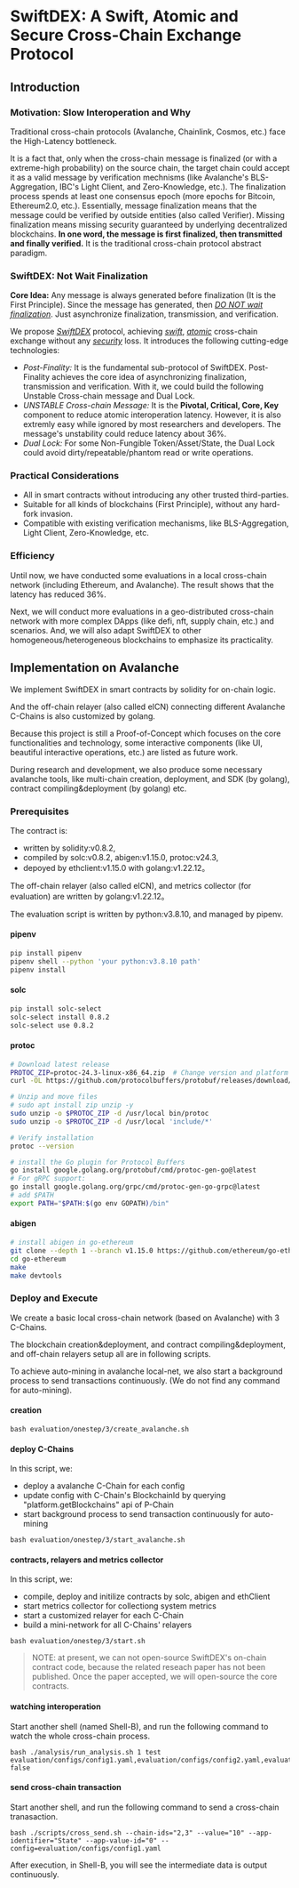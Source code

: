 # SwiftDEX: A Swift, Atomic and Secure Cross-Chain Exchange Protocol

<!-- 

Abstract: what is SwiftDEX, core technologies, and efficiency, features (especially reproducibility, practicality)

A figure (finally to do it)

 -->

## Introduction

<!-- <u>**Slow Interoperations:**</u> -->

### Motivation: Slow Interoperation and Why

Traditional cross-chain protocols (Avalanche, Chainlink, Cosmos, etc.) face the High-Latency bottleneck.

<!-- <u>**Why Slow:**</u> -->

<!-- ### Why Slow: -->

It is a fact that, only when the cross-chain message is finalized (or with a extreme-high probability) on the source chain, the target chain could accept it as a valid message by verification mechnisms (like Avalanche's BLS-Aggregation, IBC's Light Client, and Zero-Knowledge, etc.). The finalization process spends at least one consensus epoch (more epochs for Bitcoin, Ethereum2.0, etc.). Essentially, message finalization means that the message could be verified by outside entities (also called Verifier). Missing finalization means missing security guaranteed by underlying decentralized blockchains. **In one word, the message is first finalized, then transmitted and finally verified.** It is the traditional cross-chain protocol abstract paradigm.

<!-- <u>**Core Idea with One-Word:**</u> -->

### SwiftDEX: Not Wait Finalization

**Core Idea:** Any message is always generated before finalization (It is the First Principle). Since the message has generated, then <u>*DO NOT wait finalization*</u>. Just asynchronize finalization, transmission, and verification.

<!-- <u>**SwiftDEX:**</u> -->

We propose <u>*SwiftDEX*</u> protocol, achieving <u>*swift*</u>, <u>*atomic*</u> cross-chain exchange without any <u>*security*</u> loss. It introduces the following cutting-edge technologies:

- *Post-Finality:* It is the fundamental sub-protocol of SwiftDEX. Post-Finality achieves the core idea of asynchronizing finalization, transmission and verification. With it, we could build the following Unstable Cross-chain message and Dual Lock.
- *UNSTABLE Cross-chain Message:* It is the **Pivotal, Critical, Core, Key** component to reduce atomic interoperation latency. However, it is also extremly easy while ignored by most researchers and developers. The message's unstability could reduce latency about 36%.
- *Dual Lock:* For some Non-Fungible Token/Asset/State, the Dual Lock could avoid dirty/repeatable/phantom read or write operations.

<!-- 
**Challenges:**

- (*Secure*) How to guarantee message validity?
  - We propose the one-way protocol 
- (*Atomic*) How to keep atomicity?
  - SwiftDEX, pro 
-->

<!-- <u>**Practical Considerations:**</u> -->

### Practical Considerations

- All in smart contracts without introducing any other trusted third-parties.
- Suitable for all kinds of blockchains (First Principle), without any hard-fork invasion.
- Compatible with existing verification mechanisms, like BLS-Aggregation, Light Client, Zero-Knowledge, etc.
  
<!-- <u>**Efficiency:**</u> -->

### Efficiency

Until now, we have conducted some evaluations in a local cross-chain network (including Ethereum, and Avalanche). The result shows that the latency has reduced 36%.

Next, we will conduct more evaluations in a geo-distributed cross-chain network with more complex DApps (like defi, nft, supply chain, etc.) and scenarios. And, we will also adapt SwiftDEX to other homogeneous/heterogeneous blockchains to emphasize its practicality.

## Implementation on Avalanche

We implement SwiftDEX in smart contracts by solidity for on-chain logic.

And the off-chain relayer (also called eICN) connecting different Avalanche C-Chains is also customized by golang.

Because this project is still a Proof-of-Concept which focuses on the core functionalities and technology, some interactive components (like UI, beautiful interactive operations, etc.) are listed as future work.

During research and development, we also produce some necessary avalanche tools, like multi-chain creation, deployment, and SDK (by golang), contract compiling&deployment (by golang) etc.

### Prerequisites

The contract is:

- written by solidity:v0.8.2,
- compiled by solc:v0.8.2, abigen:v1.15.0, protoc:v24.3,
- depoyed by ethclient:v1.15.0 with golang:v1.22.12。

The off-chain relayer (also called eICN), and metrics collector (for evaluation) are written by golang:v1.22.12。

The evaluation script is written by python:v3.8.10, and managed by pipenv.

#### pipenv

```bash
pip install pipenv
pipenv shell --python 'your python:v3.8.10 path'
pipenv install
```

#### solc

```bash
pip install solc-select
solc-select install 0.8.2
solc-select use 0.8.2
```

#### protoc

```bash
# Download latest release
PROTOC_ZIP=protoc-24.3-linux-x86_64.zip  # Change version and platform accordingly
curl -OL https://github.com/protocolbuffers/protobuf/releases/download/v24.3/$PROTOC_ZIP

# Unzip and move files
# sudo apt install zip unzip -y
sudo unzip -o $PROTOC_ZIP -d /usr/local bin/protoc
sudo unzip -o $PROTOC_ZIP -d /usr/local 'include/*'

# Verify installation
protoc --version

# install the Go plugin for Protocol Buffers
go install google.golang.org/protobuf/cmd/protoc-gen-go@latest
# For gRPC support:
go install google.golang.org/grpc/cmd/protoc-gen-go-grpc@latest
# add $PATH
export PATH="$PATH:$(go env GOPATH)/bin"
```

#### abigen

```bash
# install abigen in go-ethereum
git clone --depth 1 --branch v1.15.0 https://github.com/ethereum/go-ethereum.git
cd go-ethereum
make
make devtools
```

### Deploy and Execute

We create a basic local cross-chain network (based on Avalanche) with 3 C-Chains.

The blockchain creation&deployment, and contract compiling&deployment, and off-chain relayers setup all are in following scripts.

To achieve auto-mining in avalanche local-net, we also start a background process to send transactions continuously. (We do not find any command for auto-mining).

#### creation

```shell
bash evaluation/onestep/3/create_avalanche.sh
```

#### deploy C-Chains

In this script, we:

- deploy a avalanche C-Chain for each config
- update config with C-Chain's BlockchainId by querying "platform.getBlockchains" api of P-Chain
- start background process to send transaction continuously for auto-mining

```shell
bash evaluation/onestep/3/start_avalanche.sh
```

#### contracts, relayers and metrics collector

In this script, we:

- compile, deploy and initilize contracts by solc, abigen and ethClient
- start metrics collector for collectiong system metrics
- start a customized relayer for each C-Chain
- build a mini-network for all C-Chains' relayers

```shell
bash evaluation/onestep/3/start.sh 
```

> NOTE: at present, we can not open-source SwiftDEX's on-chain contract code, because the related reseach paper has not been published. Once the paper accepted, we will open-source the core contracts.

#### watching interoperation

Start another shell (named Shell-B), and run the following command to watch the whole cross-chain process.

```shell
bash ./analysis/run_analysis.sh 1 test evaluation/configs/config1.yaml,evaluation/configs/config2.yaml,evaluation/configs/config3.yaml false 
```

#### send cross-chain transaction

Start another shell, and run the following command to send a cross-chain tranasaction.

```shell
bash ./scripts/cross_send.sh --chain-ids="2,3" --value="10" --app-identifier="State" --app-value-id="0" --config=evaluation/configs/config1.yaml
```

After execution, in Shell-B, you will see the intermediate data is output continuously.
